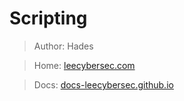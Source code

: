 # Scripting

> Author: Hades

> Home: [leecybersec.com](https://leecybersec.com)

> Docs: [docs-leecybersec.github.io](https://docs-leecybersec.github.io)
